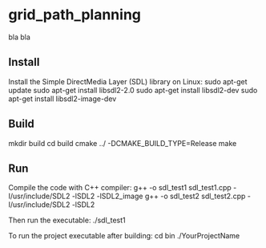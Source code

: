 # grid_path_planning
bla bla

## Install
Install the Simple DirectMedia Layer (SDL) library on Linux:
sudo apt-get update
sudo apt-get install libsdl2-2.0
sudo apt-get install libsdl2-dev
sudo apt-get install libsdl2-image-dev


## Build
mkdir build
cd build
cmake ../ -DCMAKE_BUILD_TYPE=Release
make


## Run
Compile the code with C++ compiler:
g++ -o sdl_test1 sdl_test1.cpp -I/usr/include/SDL2 -lSDL2 -lSDL2_image
g++ -o sdl_test2 sdl_test2.cpp -I/usr/include/SDL2 -lSDL2

Then run the executable:
./sdl_test1


To run the project executable after building:
cd bin
./YourProjectName





